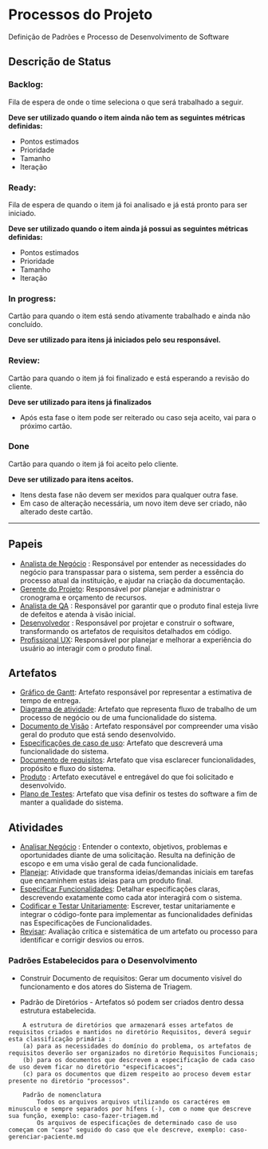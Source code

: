 
# Processos do Projeto 
Definição de Padrões e Processo de Desenvolvimento de Software

## Descrição de Status

### Backlog:
Fila de espera de onde o time seleciona o que será trabalhado a seguir.

**Deve ser utilizado quando o item ainda não tem as seguintes métricas definidas:**
- Pontos estimados
- Prioridade
- Tamanho
- Iteração

### Ready:
Fila de espera de quando o item já foi analisado e já está pronto para ser iniciado.

**Deve ser utilizado quando o item ainda já possui as seguintes métricas definidas:**
- Pontos estimados
- Prioridade
- Tamanho
- Iteração

### In progress:
Cartão para quando o item está sendo ativamente trabalhado e ainda não concluído.

**Deve ser utilizado para itens já iniciados pelo seu responsável.**

### Review:
Cartão para quando o item já foi finalizado e está esperando a revisão do cliente.

**Deve ser utilizado para itens já finalizados**

 - Após esta fase o item pode ser reiterado ou caso seja aceito, vai para o próximo cartão.

### Done
Cartão para quando o item já foi aceito pelo cliente.

**Deve ser utilizado para itens aceitos.**

- Itens desta fase não devem ser mexidos para qualquer outra fase.
- Em caso de alteração necessária, um novo item deve ser criado, não alterado deste cartão.

---
## Papeis
- [Analista de Negócio](https://github.com/JoaoLima98/triagem_hospitalar/blob/main/documentacao/processos/papeis.md#analista-de-neg%C3%B3cio-an) : Responsável por entender as necessidades do negócio para transpassar para o sistema, sem perder a essência do processo atual da instituição, e ajudar na criação da documentação.
- [Gerente do Projeto](https://github.com/JoaoLima98/novo_hospital/edit/main/documentacao/processos/papeis.md#gerente-do-projeto): Responsável por planejar e administrar o cronograma e orçamento de recursos.
- [Analista de QA](https://github.com/JoaoLima98/triagem_hospitalar/blob/main/documentacao/processos/papeis.md#analista-de-qa-quality-assurance) : Responsável por garantir que o produto final esteja livre de defeitos e atenda à visão inicial.
- [Desenvolvedor](https://github.com/JoaoLima98/triagem_hospitalar/blob/main/documentacao/processos/papeis.md#desenvolvedor) : Responsável por projetar e construir o software, transformando os artefatos de requisitos detalhados em código.
- [Profissional UX](https://github.com/JoaoLima98/novo_hospital/blob/main/documentacao/processos/papeis.md#profissional-ux): Responsável por planejar e melhorar a experiência do usuário ao interagir com o produto final.

## Artefatos
- [Gráfico de Gantt](https://github.com/JoaoLima98/novo_hospital/blob/main/documentacao/processos/artefatos.md#6-gr%C3%A1fico-de-gantt): Artefato responsável por representar a estimativa de tempo de entrega.
- [Diagrama de atividade](https://github.com/JoaoLima98/novo_hospital/blob/main/documentacao/processos/artefatos.md#7-diagrama-de-atividades): Artefato que representa fluxo de trabalho de um processo de negócio ou de uma funcionalidade do sistema.
- [Documento de Visão](https://github.com/JoaoLima98/novo_hospital/blob/main/documentacao/processos/artefatos.md#1-documento-de-vis%C3%A3o) : Artefato responsável por compreender uma visão geral do produto que está sendo desenvolvido.
- [Especificações de caso de uso](https://github.com/JoaoLima98/novo_hospital/blob/main/documentacao/processos/artefatos.md#2-especifica%C3%A7%C3%A3o-de-caso-de-uso): Artefato que descreverá uma funcionalidade do sistema.
- [Documento de requisitos](https://github.com/JoaoLima98/novo_hospital/blob/main/documentacao/processos/artefatos.md#3-documento-de-requisitos): Artefato que visa esclarecer funcionalidades, propósito e fluxo do sistema.
- [Produto](https://github.com/JoaoLima98/novo_hospital/blob/main/documentacao/processos/artefatos.md#4-produto-software-execut%C3%A1vel) : Artefato executável e entregável do que foi solicitado e desenvolvido.
- [Plano de Testes](https://github.com/JoaoLima98/novo_hospital/blob/main/documentacao/processos/artefatos.md#5-plano-de-testes): Artefato que visa definir os testes do software a fim de manter a qualidade do sistema.

## Atividades
- [Analisar Negócio](https://github.com/JoaoLima98/novo_hospital/blob/main/documentacao/processos/atividades.md#1-analisar-neg%C3%B3cio) : Entender o contexto, objetivos, problemas e oportunidades diante de uma solicitação. Resulta na definição de escopo e em uma visão geral de cada funcionalidade.
- [Planejar](https://github.com/JoaoLima98/novo_hospital/edit/main/documentacao/processos/atividades.md#2-planejar): Atividade que transforma ideias/demandas iniciais em tarefas que encaminhem estas ideias para um produto final.
- [Especificar Funcionalidades](https://github.com/JoaoLima98/novo_hospital/blob/main/documentacao/processos/atividades.md#2-especificar-funcionalidades): Detalhar especificações claras, descrevendo exatamente como cada ator interagirá com o sistema.
- [Codificar e Testar Unitariamente](https://github.com/JoaoLima98/novo_hospital/blob/main/documentacao/processos/atividades.md#3-codificar-e-testar-unitariamente): Escrever, testar unitariamente e integrar o código-fonte para implementar as funcionalidades definidas nas Especificações de Funcionalidades.
- [Revisar](https://github.com/JoaoLima98/novo_hospital/edit/main/documentacao/processos/atividades.md#6-revisar): Avaliação crítica e sistemática de um artefato ou processo para identificar e corrigir desvios ou erros.

### Padrões Estabelecidos para o Desenvolvimento
- Construir Documento de requisitos: Gerar um documento visível do funcionamento e dos atores do Sistema de Triagem.

- Padrão de Diretórios - Artefatos só podem ser criados dentro dessa estrutura estabelecida.

````
    A estrutura de diretórios que armazenará esses artefatos de requisitos criados e mantidos no diretório Requisitos, deverá seguir esta classificação primária : 
    (a) para as necessidades do domínio do problema, os artefatos de requisitos deverão ser organizados no diretório Requisitos Funcionais; 
    (b) para os documentos que descrevem a especificação de cada caso de uso devem ficar no diretório "especificacoes"; 
    (c) para os documentos que dizem respeito ao proceso devem estar presente no diretório "processos".

    Padrão de nomenclatura
        Todos os arquivos arquivos utilizando os caractéres em minusculo e sempre separados por hífens (-), com o nome que descreve sua função, exemplo: caso-fazer-triagem.md
        Os arquivos de especificações de determinado caso de uso começam com "caso" seguido do caso que ele descreve, exemplo: caso-gerenciar-paciente.md
